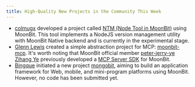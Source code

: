 ```yaml
---
title: High-Quality New Projects in the Community This Week
---
```


- [colmugx](https://github.com/colmugx) developed a project called [NTM (Node Tool in MoonBit)](https://github.com/colmugx/ntm) using MoonBit. This tool implements a NodeJS version management utility with MoonBit Native backend and is currently in the experimental stage.
- [Glenn Lewis](https://github.com/gmlewis) created a simple abstraction project for MCP: [moonbit-mcp](https://github.com/gmlewis/moonbit-mcp). It's worth noting that MoonBit official member [peter-jerry-ye Zihang Ye](https://github.com/peter-jerry-ye) previously developed a [MCP Server SDK](https://github.com/peter-jerry-ye/mcp-server) for MoonBit.
- [Bingque](https://github.com/bingque) initiated a new project [mongobit](https://github.com/bingque/mongobit), aiming to build an application framework for Web, mobile, and mini-program platforms using MoonBit. However, no code has been submitted yet.
